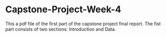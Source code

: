 # Capstone-Project-Week-4
This a pdf file of the first part of the capstone project final report. The fist part consists of two sections: Introduction and Data.
